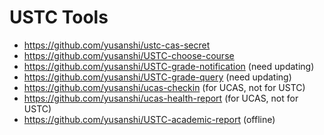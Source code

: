 # USTC Tools

- https://github.com/yusanshi/ustc-cas-secret
- https://github.com/yusanshi/USTC-choose-course
- https://github.com/yusanshi/USTC-grade-notification (need updating)
- https://github.com/yusanshi/USTC-grade-query (need updating)
- https://github.com/yusanshi/ucas-checkin (for UCAS, not for USTC)
- https://github.com/yusanshi/ucas-health-report (for UCAS, not for USTC)
- https://github.com/yusanshi/USTC-academic-report (offline)
